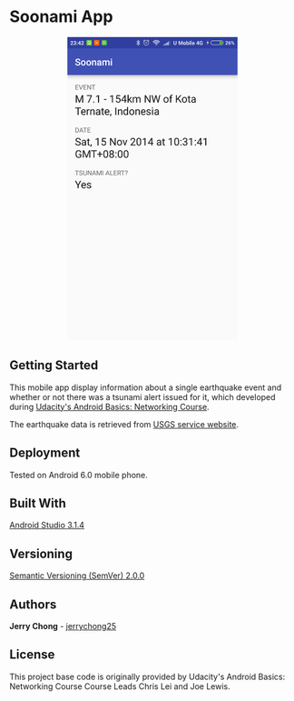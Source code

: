 # Soonami App

<p align="center">
  <img src="ScreenShotHome.png" alt="Soonami Screenshot Home"
       width="300" height="533">
</p>

## Getting Started

This mobile app display information about a single earthquake event and whether or not there was a tsunami alert issued for it, which developed during [Udacity's Android Basics: Networking Course](https://www.udacity.com/course/android-basics-networking--ud843).

The earthquake data is retrieved from [USGS service website](https://earthquake.usgs.gov/fdsnws/event/1/).

## Deployment

Tested on Android 6.0 mobile phone.

## Built With

[Android Studio 3.1.4](https://developer.android.com/studio/) 

## Versioning

[Semantic Versioning (SemVer) 2.0.0](http://semver.org/)

## Authors

**Jerry Chong** - [jerrychong25](https://github.com/jerrychong25)

## License

This project base code is originally provided by Udacity's Android Basics: Networking Course Course Leads Chris Lei and Joe Lewis.
